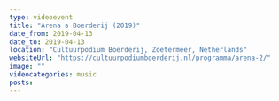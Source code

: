 ```yaml
---
type: videoevent
title: "Arena в Boerderij (2019)"
date_from: 2019-04-13
date_to: 2019-04-13
location: "Cultuurpodium Boerderij, Zoetermeer, Netherlands"
websiteUrl: "https://cultuurpodiumboerderij.nl/programma/arena-2/"
image: ""
videocategories: music
posts: 
---
```

